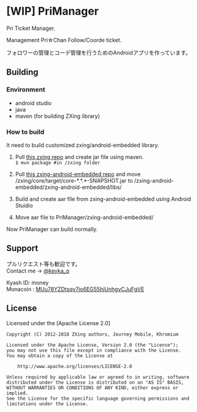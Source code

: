 # [WIP] PriManager
Pri Ticket Manager.

Management Pri☆Chan Follow/Coorde ticket.

フォロワーの管理とコーデ管理を行うためのAndroidアプリを作っています。

## Building
### Environment
- android studio
- java
- maven (for building ZXing library)

### How to build
It need to build customized zxing/android-embedded library.

1. Pull [this zxing repo](https://github.com/Khromium/zxing) and create jar file using maven.  
`$ mvn package #in /zxing folder`

2. Pull [this zxing-android-embedded repo](https://github.com/Khromium/zxing-android-embedded) and move /zxing/core/target/core-\*.\*.\*-SNAPSHOT.jar to /zxing-android-embedded/zxing-android-embedded/libs/ 

3. Build and create aar file from zxing-android-embedded using Android Stuidio

4. Move aar file to PriManager/zxing-android-embedded/


Now PriManager can build normally.



## Support
プルリクエスト等も歓迎です。   
Contact me → [@keyka_p](https://twitter.com/keyka_p)  

Kyash ID: money   
Monacoin : [MUu78YZDtsqv7jo6EG55hjUnhgyCJuFgVE](https://monappy.jp/u/khrom)  

## License

Licensed under the [Apache License 2.0]

	Copyright (C) 2012-2018 ZXing authors, Journey Mobile, Khromium

	Licensed under the Apache License, Version 2.0 (the "License");
	you may not use this file except in compliance with the License.
	You may obtain a copy of the License at

	    http://www.apache.org/licenses/LICENSE-2.0

	Unless required by applicable law or agreed to in writing, software
	distributed under the License is distributed on an "AS IS" BASIS,
	WITHOUT WARRANTIES OR CONDITIONS OF ANY KIND, either express or implied.
	See the License for the specific language governing permissions and
	limitations under the License.

